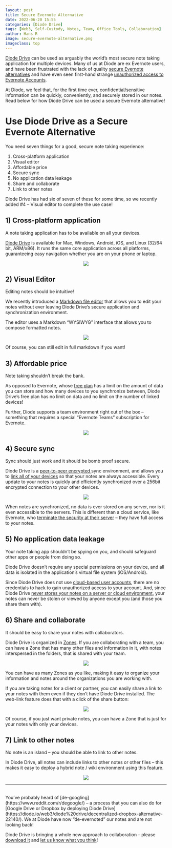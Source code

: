 ```yaml
---
layout: post
title: Secure Evernote Alternative
date: 2022-06-20 15:55
categories: [Diode Drive]
tags: [Web3, Self-Custody, Notes, Team, Office Tools, Collaboration]
author: Hans R
image: secure-evernote-alternative.png
imageclass: top
---
```

[Diode Drive](https://diode.io/products/d-drive) can be used as arguably the world’s most secure note taking application for multiple devices.  Many of us at Diode are ex Evernote users, and have been frustrated with the lack of quality [secure Evernote alternatives](https://dataoverhaulers.com/secure-note-taking-apps/) and have even seen first-hand strange [unauthorized access to Evernote Accounts](https://www.reddit.com/r/Evernote/comments/nzp68h/more_secure_alternatives/).

At Diode, we feel that, for the first time ever, confidential/sensitive information can be quickly, conveniently, and securely stored in our notes.  Read below for how Diode Drive can be used a secure Evernote alternative!

# Use Diode Drive as a Secure Evernote Alternative

You need seven things for a good, secure note taking experience:

1. Cross-platform application
2. Visual editor
3. Affordable price
4. Secure sync
5. No application data leakage
6. Share and collaborate
7. Link to other notes

Diode Drive has had six of seven of these for some time, so we recently added #4 – Visual editor to complete the use case!  

## 1)	Cross-platform application

A note taking application has to be available on all your devices.  

[Diode Drive](https://diode.io/download) is available for Mac, Windows, Android, iOS, and Linux (32/64 bit, ARM/x86).  It runs the same core application across all platforms, guaranteeing easy navigation whether you are on your phone or laptop.

<p align="center"><img src="images/blog/secure-evernote-alternative_playstore.png"></p>

## 2) Visual Editor

Editing notes should be intuitive!  

We recently introduced a [Markdown file editor](https://support.diode.io/article/o6o86kafiy-file-editors) that allows you to edit your notes without ever leaving Diode Drive’s secure application and synchronization environment.

The editor uses a Markdown “WYSIWYG” interface that allows you to compose formatted notes.

<p align="center"><img src="images/blog/secure-evernote-alternative_editor.png"></p>

Of course, you can still edit in full markdown if you want!

## 3)	Affordable price

Note taking shouldn’t break the bank.  

As opposed to Evernote, whose [free plan](https://evernote.com/compare-plans) has a limit on the amount of data you can store and how many devices to you synchronize between, Diode Drive’s free plan has no limit on data and no limit on the number of linked devices!  

Further, Diode supports a team environment right out of the box – something that requires a special “Evernote Teams” subscription for Evernote.

<p align="center"><img src="images/blog/secure-evernote-alternative_nomad.png"></p>

## 4)	Secure sync

Sync should just work and it should be bomb proof secure.  

Diode Drive is a [peer-to-peer encrypted ](https://support.diode.io/article/jieo6utgv9-are-my-communications-via-the-diode-network-encrypted)sync environment, and allows you to [link all of your devices](https://diode.io/diodedrive/diodedriveupdate-linkeddevices-22117/) so that your notes are always accessible.  Every update to your notes is quickly and efficiently synchronized over a 256bit encrypted connection to your other devices.

<p align="center"><img src="images/blog/secure-evernote-alternative_devices.png"></p>

When notes are synchronized, no data is ever stored on any server, nor is it even accessible to the servers.  This is different than a cloud service, like Evernote, who [terminate the security at their server](https://evernote.com/security) – they have full access to your notes.

## 5)	No application data leakage

Your note taking app shouldn’t be spying on you, and should safeguard other apps or people from doing so.

Diode Drive doesn’t require any special permissions on your device, and all data is isolated in the application’s virtual file system (iOS/Android).  

Since Diode Drive does not use [cloud-based user accounts](https://support.diode.io/article/l7noragxyj-diode-drive-backup-codes), there are no credentials to hack to gain unauthorized access to your account.  And, since Diode Drive [never stores your notes on a server or cloud environment](https://support.diode.io/article/vr156n18cf-is-diodedrive-unlimited-storage), your notes can never be stolen or viewed by anyone except you (and those you share them with).

## 6)	Share and collaborate

It should be easy to share your notes with collaborators.

Diode Drive is organized in [Zones](https://support.diode.io/article/k1diuzadd8-create-your-first-zone).  If you are collaborating with a team, you can have a Zone that has many other files and information in it, with notes interspersed in the folders, that is shared with your team.

<p align="center"><img src="images/blog/secure-evernote-alternative_team.png"></p>

You can have as many Zones as you like, making it easy to organize your information and notes around the organizations you are working with.  

If you are taking notes for a client or partner, you can easily share a link to your notes with them even if they don’t have Diode Drive installed.  The web-link feature does that with a click of the share button:

<p align="center"><img src="images/blog/secure-evernote-alternative_link.png"></p>

Of course, if you just want private notes, you can have a Zone that is just for your notes with only your devices.

## 7)	Link to other notes

No note is an island – you should be able to link to other notes.

In Diode Drive, all notes can include links to other notes or other files – this makes it easy to deploy a hybrid note / wiki environment using this feature.

<p align="center"><img src="images/blog/secure-evernote-alternative_othernotes.png"></p>

<hr>
<br/>
You’ve probably heard of [de-googling](https://www.reddit.com/r/degoogle/) – a process that you can also do for [Google Drive or Dropbox by deploying Diode Drive](https://diode.io/web3/diode%20drive/decentralized-dropbox-alternative-22140/).  We at Diode have now “de-evernoted” our notes and are not looking back!  

Diode Drive is bringing a whole new approach to collaboration – please [download it](https://diode.io/download) and [let us know what you think](https://t.me/diode_chain)!
